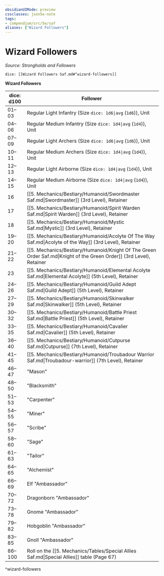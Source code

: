 ```yaml
---
obsidianUIMode: preview
cssclasses: json5e-note
tags:
- compendium/src/5e/saf
aliases: ["Wizard Followers"]
---
```

# Wizard Followers
*Source: Strongholds and Followers* 

`dice: [[Wizard Followers Saf.md#^wizard-followers]]`

**Wizard Followers**

| dice: d100 | Follower |
|------------|----------|
| 01–03 | Regular Light Infantry (Size `dice: 1d6\|avg` (`1d6`)), Unit |
| 04–06 | Regular Medium Infantry (Size `dice: 1d4\|avg` (`1d4`)), Unit |
| 07–09 | Regular Light Archers (Size `dice: 1d6\|avg` (`1d6`)), Unit |
| 10–11 | Regular Medium Archers (Size `dice: 1d4\|avg` (`1d4`)), Unit |
| 12–13 | Regular Light Airborne (Size `dice: 1d4\|avg` (`1d4`)), Unit |
| 14–15 | Regular Medium Airborne (Size `dice: 1d4\|avg` (`1d4`)), Unit |
| 16 | [[5. Mechanics/Bestiary/Humanoid/Swordmaster Saf.md\|Swordmaster]] (3rd Level), Retainer |
| 17 | [[5. Mechanics/Bestiary/Humanoid/Spirit Warden Saf.md\|Spirit Warden]] (3rd Level), Retainer |
| 18 | [[5. Mechanics/Bestiary/Humanoid/Mystic Saf.md\|Mystic]] (3rd Level), Retainer |
| 19–20 | [[5. Mechanics/Bestiary/Humanoid/Acolyte Of The Way Saf.md\|Acolyte of the Way]] (3rd Level), Retainer |
| 21–22 | [[5. Mechanics/Bestiary/Humanoid/Knight Of The Green Order Saf.md\|Knight of the Green Order]] (3rd Level), Retainer |
| 23 | [[5. Mechanics/Bestiary/Humanoid/Elemental Acolyte Saf.md\|Elemental Acolyte]] (5th Level), Retainer |
| 24–26 | [[5. Mechanics/Bestiary/Humanoid/Guild Adept Saf.md\|Guild Adept]] (5th Level), Retainer |
| 27–29 | [[5. Mechanics/Bestiary/Humanoid/Skinwalker Saf.md\|Skinwalker]] (5th Level), Retainer |
| 30–32 | [[5. Mechanics/Bestiary/Humanoid/Battle Priest Saf.md\|Battle Priest]] (5th Level), Retainer |
| 33–35 | [[5. Mechanics/Bestiary/Humanoid/Cavalier Saf.md\|Cavalier]] (5th Level), Retainer |
| 36–40 | [[5. Mechanics/Bestiary/Humanoid/Cutpurse Saf.md\|Cutpurse]] (7th Level), Retainer |
| 41–45 | [[5. Mechanics/Bestiary/Humanoid/Troubadour Warrior Saf.md\|Troubadour-warrior]] (7th Level), Retainer |
| 46–47 | "Mason" |
| 48–50 | "Blacksmith" |
| 51–53 | "Carpenter" |
| 54–55 | "Miner" |
| 56–57 | "Scribe" |
| 58–60 | "Sage" |
| 61–63 | "Tailor" |
| 64–65 | "Alchemist" |
| 66–69 | Elf "Ambassador" |
| 70–72 | Dragonborn "Ambassador" |
| 73–78 | Gnome "Ambassador" |
| 79–82 | Hobgoblin "Ambassador" |
| 83–85 | Gnoll "Ambassador" |
| 86–100 | Roll on the [[5. Mechanics/Tables/Special Allies Saf.md\|Special Allies]] table (Page 67) |
^wizard-followers